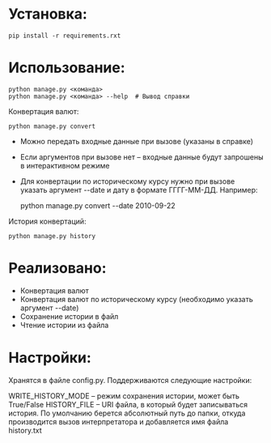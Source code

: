 # Установка:

    pip install -r requirements.rxt

# Использование:

    python manage.py <команда>
    python manage.py <команда> --help  # Вывод справки

Конвертация валют:

    python manage.py convert

* Можно передать входные данные при вызове (указаны в справке)
* Если аргументов при вызове нет – входные данные будут запрошены в интерактивном режиме
* Для конвертации по историческому курсу нужно при вызове указать аргумент --date и дату в формате ГГГГ-ММ-ДД. Например:

    python manage.py convert --date 2010-09-22

История конвертаций:

    python manage.py history

# Реализовано:

* Конвертация валют
* Конвертация валют по историческому курсу (необходимо указать аргумент --date)
* Сохранение истории в файл
* Чтение истории из файла

# Настройки:

  Хранятся в файле config.py. Поддерживаются следующие настройки:

  WRITE_HISTORY_MODE – режим сохранения истории, может быть True/False
  HISTORY_FILE – URI файла, в который будет записываться история. По умолчанию берется абсолютный путь до папки, откуда производится вызов интерпретатора и добавляется имя файла history.txt
